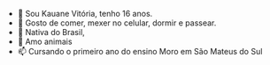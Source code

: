 - 👋 Sou Kauane Vitória, tenho 16 anos.
- 👀 Gosto de comer, mexer no celular, dormir e passear.
- 🌱 Nativa do Brasil,
- 💞️ Amo animais
- 📫 Cursando o primeiro ano do ensino 
Moro em São Mateus do Sul
